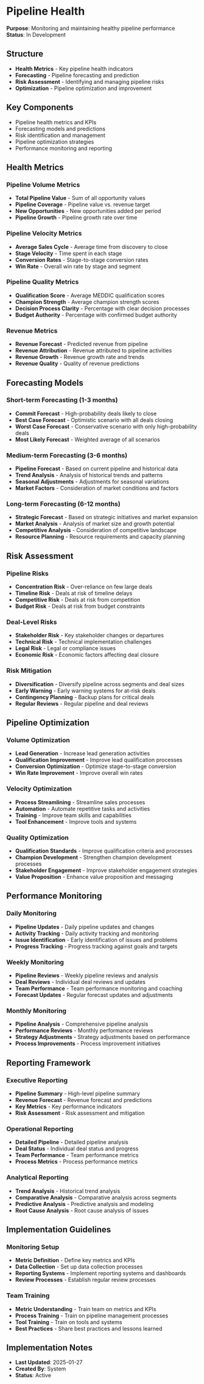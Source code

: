 # Pipeline Health
**Purpose**: Monitoring and maintaining healthy pipeline performance  
**Status**: In Development

## Structure
- **Health Metrics** - Key pipeline health indicators
- **Forecasting** - Pipeline forecasting and prediction
- **Risk Assessment** - Identifying and managing pipeline risks
- **Optimization** - Pipeline optimization and improvement

## Key Components
- Pipeline health metrics and KPIs
- Forecasting models and predictions
- Risk identification and management
- Pipeline optimization strategies
- Performance monitoring and reporting

## Health Metrics

### Pipeline Volume Metrics
- **Total Pipeline Value** - Sum of all opportunity values
- **Pipeline Coverage** - Pipeline value vs. revenue target
- **New Opportunities** - New opportunities added per period
- **Pipeline Growth** - Pipeline growth rate over time

### Pipeline Velocity Metrics
- **Average Sales Cycle** - Average time from discovery to close
- **Stage Velocity** - Time spent in each stage
- **Conversion Rates** - Stage-to-stage conversion rates
- **Win Rate** - Overall win rate by stage and segment

### Pipeline Quality Metrics
- **Qualification Score** - Average MEDDIC qualification scores
- **Champion Strength** - Average champion strength scores
- **Decision Process Clarity** - Percentage with clear decision processes
- **Budget Authority** - Percentage with confirmed budget authority

### Revenue Metrics
- **Revenue Forecast** - Predicted revenue from pipeline
- **Revenue Attribution** - Revenue attributed to pipeline activities
- **Revenue Growth** - Revenue growth rate and trends
- **Revenue Quality** - Quality of revenue predictions

## Forecasting Models

### Short-term Forecasting (1-3 months)
- **Commit Forecast** - High-probability deals likely to close
- **Best Case Forecast** - Optimistic scenario with all deals closing
- **Worst Case Forecast** - Conservative scenario with only high-probability deals
- **Most Likely Forecast** - Weighted average of all scenarios

### Medium-term Forecasting (3-6 months)
- **Pipeline Forecast** - Based on current pipeline and historical data
- **Trend Analysis** - Analysis of historical trends and patterns
- **Seasonal Adjustments** - Adjustments for seasonal variations
- **Market Factors** - Consideration of market conditions and factors

### Long-term Forecasting (6-12 months)
- **Strategic Forecast** - Based on strategic initiatives and market expansion
- **Market Analysis** - Analysis of market size and growth potential
- **Competitive Analysis** - Consideration of competitive landscape
- **Resource Planning** - Resource requirements and capacity planning

## Risk Assessment

### Pipeline Risks
- **Concentration Risk** - Over-reliance on few large deals
- **Timeline Risk** - Deals at risk of timeline delays
- **Competitive Risk** - Deals at risk from competition
- **Budget Risk** - Deals at risk from budget constraints

### Deal-Level Risks
- **Stakeholder Risk** - Key stakeholder changes or departures
- **Technical Risk** - Technical implementation challenges
- **Legal Risk** - Legal or compliance issues
- **Economic Risk** - Economic factors affecting deal closure

### Risk Mitigation
- **Diversification** - Diversify pipeline across segments and deal sizes
- **Early Warning** - Early warning systems for at-risk deals
- **Contingency Planning** - Backup plans for critical deals
- **Regular Reviews** - Regular pipeline and deal reviews

## Pipeline Optimization

### Volume Optimization
- **Lead Generation** - Increase lead generation activities
- **Qualification Improvement** - Improve lead qualification processes
- **Conversion Optimization** - Optimize stage-to-stage conversion
- **Win Rate Improvement** - Improve overall win rates

### Velocity Optimization
- **Process Streamlining** - Streamline sales processes
- **Automation** - Automate repetitive tasks and activities
- **Training** - Improve team skills and capabilities
- **Tool Enhancement** - Improve tools and systems

### Quality Optimization
- **Qualification Standards** - Improve qualification criteria and processes
- **Champion Development** - Strengthen champion development processes
- **Stakeholder Engagement** - Improve stakeholder engagement strategies
- **Value Proposition** - Enhance value proposition and messaging

## Performance Monitoring

### Daily Monitoring
- **Pipeline Updates** - Daily pipeline updates and changes
- **Activity Tracking** - Daily activity tracking and monitoring
- **Issue Identification** - Early identification of issues and problems
- **Progress Tracking** - Progress tracking against goals and targets

### Weekly Monitoring
- **Pipeline Reviews** - Weekly pipeline reviews and analysis
- **Deal Reviews** - Individual deal reviews and updates
- **Team Performance** - Team performance monitoring and coaching
- **Forecast Updates** - Regular forecast updates and adjustments

### Monthly Monitoring
- **Pipeline Analysis** - Comprehensive pipeline analysis
- **Performance Reviews** - Monthly performance reviews
- **Strategy Adjustments** - Strategy adjustments based on performance
- **Process Improvements** - Process improvement initiatives

## Reporting Framework

### Executive Reporting
- **Pipeline Summary** - High-level pipeline summary
- **Revenue Forecast** - Revenue forecast and predictions
- **Key Metrics** - Key performance indicators
- **Risk Assessment** - Risk assessment and mitigation

### Operational Reporting
- **Detailed Pipeline** - Detailed pipeline analysis
- **Deal Status** - Individual deal status and progress
- **Team Performance** - Team performance metrics
- **Process Metrics** - Process performance metrics

### Analytical Reporting
- **Trend Analysis** - Historical trend analysis
- **Comparative Analysis** - Comparative analysis across segments
- **Predictive Analysis** - Predictive analysis and modeling
- **Root Cause Analysis** - Root cause analysis of issues

## Implementation Guidelines

### Monitoring Setup
- **Metric Definition** - Define key metrics and KPIs
- **Data Collection** - Set up data collection processes
- **Reporting Systems** - Implement reporting systems and dashboards
- **Review Processes** - Establish regular review processes

### Team Training
- **Metric Understanding** - Train team on metrics and KPIs
- **Process Training** - Train on pipeline management processes
- **Tool Training** - Train on tools and systems
- **Best Practices** - Share best practices and lessons learned

## Implementation Notes
- **Last Updated**: 2025-01-27
- **Created By**: System
- **Status**: Active
